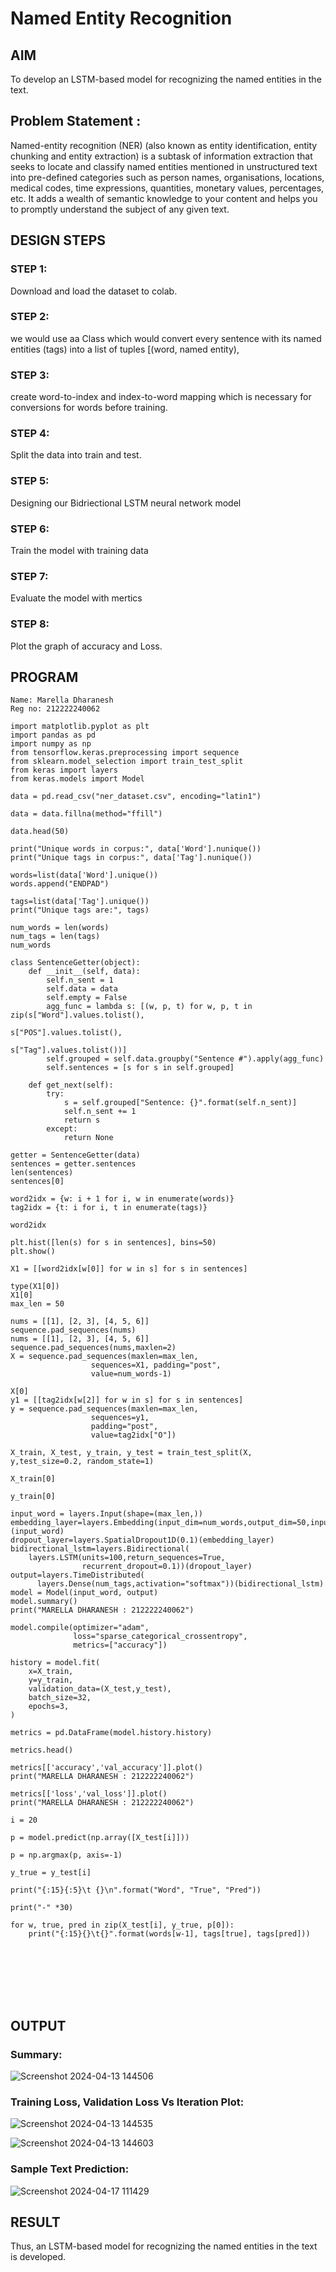 # Named Entity Recognition

## AIM

To develop an LSTM-based model for recognizing the named entities in the text.

## Problem Statement :
Named-entity recognition (NER) (also known as entity identification, entity chunking and entity extraction) is a subtask of information extraction that seeks to locate and classify named entities mentioned in unstructured text into pre-defined categories such as person names, organisations, locations, medical codes, time expressions, quantities, monetary values, percentages, etc.  It adds a wealth of semantic knowledge to your content and helps you to promptly understand the subject of any given text.



## DESIGN STEPS
### STEP 1:
Download and load the dataset to colab.

### STEP 2:
 we would use aa Class which would convert every sentence with its named entities (tags) into a list of tuples [(word, named entity), 

### STEP 3:
 create word-to-index and index-to-word mapping which is necessary for conversions for words before training.

### STEP 4:
Split the data into train and test.

### STEP 5:
Designing our Bidriectional LSTM  neural network model

### STEP 6:
Train the model with training data

### STEP 7:
Evaluate the model with mertics

### STEP 8:
Plot the graph of accuracy and Loss.



## PROGRAM

```
Name: Marella Dharanesh
Reg no: 212222240062

import matplotlib.pyplot as plt
import pandas as pd
import numpy as np
from tensorflow.keras.preprocessing import sequence
from sklearn.model_selection import train_test_split
from keras import layers
from keras.models import Model

data = pd.read_csv("ner_dataset.csv", encoding="latin1")

data = data.fillna(method="ffill")

data.head(50)

print("Unique words in corpus:", data['Word'].nunique())
print("Unique tags in corpus:", data['Tag'].nunique())

words=list(data['Word'].unique())
words.append("ENDPAD")

tags=list(data['Tag'].unique())
print("Unique tags are:", tags)

num_words = len(words)
num_tags = len(tags)
num_words

class SentenceGetter(object):
    def __init__(self, data):
        self.n_sent = 1
        self.data = data
        self.empty = False
        agg_func = lambda s: [(w, p, t) for w, p, t in zip(s["Word"].values.tolist(),
                                                           s["POS"].values.tolist(),
                                                           s["Tag"].values.tolist())]
        self.grouped = self.data.groupby("Sentence #").apply(agg_func)
        self.sentences = [s for s in self.grouped]

    def get_next(self):
        try:
            s = self.grouped["Sentence: {}".format(self.n_sent)]
            self.n_sent += 1
            return s
        except:
            return None

getter = SentenceGetter(data)
sentences = getter.sentences
len(sentences)
sentences[0]

word2idx = {w: i + 1 for i, w in enumerate(words)}
tag2idx = {t: i for i, t in enumerate(tags)}

word2idx

plt.hist([len(s) for s in sentences], bins=50)
plt.show()

X1 = [[word2idx[w[0]] for w in s] for s in sentences]

type(X1[0])
X1[0]
max_len = 50

nums = [[1], [2, 3], [4, 5, 6]]
sequence.pad_sequences(nums)
nums = [[1], [2, 3], [4, 5, 6]]
sequence.pad_sequences(nums,maxlen=2)
X = sequence.pad_sequences(maxlen=max_len,
                  sequences=X1, padding="post",
                  value=num_words-1)

X[0]
y1 = [[tag2idx[w[2]] for w in s] for s in sentences]
y = sequence.pad_sequences(maxlen=max_len,
                  sequences=y1,
                  padding="post",
                  value=tag2idx["O"])

X_train, X_test, y_train, y_test = train_test_split(X, y,test_size=0.2, random_state=1)

X_train[0]

y_train[0]

input_word = layers.Input(shape=(max_len,))
embedding_layer=layers.Embedding(input_dim=num_words,output_dim=50,input_length=max_len)(input_word)
dropout_layer=layers.SpatialDropout1D(0.1)(embedding_layer)
bidirectional_lstm=layers.Bidirectional(
    layers.LSTM(units=100,return_sequences=True,
                recurrent_dropout=0.1))(dropout_layer)
output=layers.TimeDistributed(
      layers.Dense(num_tags,activation="softmax"))(bidirectional_lstm)
model = Model(input_word, output)
model.summary()
print("MARELLA DHARANESH : 212222240062")

model.compile(optimizer="adam",
              loss="sparse_categorical_crossentropy",
              metrics=["accuracy"])

history = model.fit(
    x=X_train,
    y=y_train,
    validation_data=(X_test,y_test),
    batch_size=32,
    epochs=3,
)

metrics = pd.DataFrame(model.history.history)

metrics.head()

metrics[['accuracy','val_accuracy']].plot()
print("MARELLA DHARANESH : 212222240062")

metrics[['loss','val_loss']].plot()
print("MARELLA DHARANESH : 212222240062")

i = 20

p = model.predict(np.array([X_test[i]]))

p = np.argmax(p, axis=-1)

y_true = y_test[i]

print("{:15}{:5}\t {}\n".format("Word", "True", "Pred"))

print("-" *30)

for w, true, pred in zip(X_test[i], y_true, p[0]):
    print("{:15}{}\t{}".format(words[w-1], tags[true], tags[pred]))








```

## OUTPUT
### Summary:
![Screenshot 2024-04-13 144506](https://github.com/MarellaDharanesh/named-entity-recognition/assets/118707669/c65e336c-8434-4121-a66b-deab08095cb4)

### Training Loss, Validation Loss Vs Iteration Plot:
![Screenshot 2024-04-13 144535](https://github.com/MarellaDharanesh/named-entity-recognition/assets/118707669/b26ebc6f-a69f-4fbd-ae3d-e3367724540a)


![Screenshot 2024-04-13 144603](https://github.com/MarellaDharanesh/named-entity-recognition/assets/118707669/36cde90a-078b-414b-890b-29f8e9b7d273)

### Sample Text Prediction:

![Screenshot 2024-04-17 111429](https://github.com/MarellaDharanesh/named-entity-recognition/assets/118707669/89f8d031-0174-4d19-a7ea-49dc703940a1)

## RESULT
Thus, an LSTM-based model for recognizing the named entities in the text is developed.
